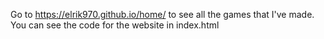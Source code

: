 Go to https://elrik970.github.io/home/ to see all the games that I've made. You can see the code for the website in index.html

